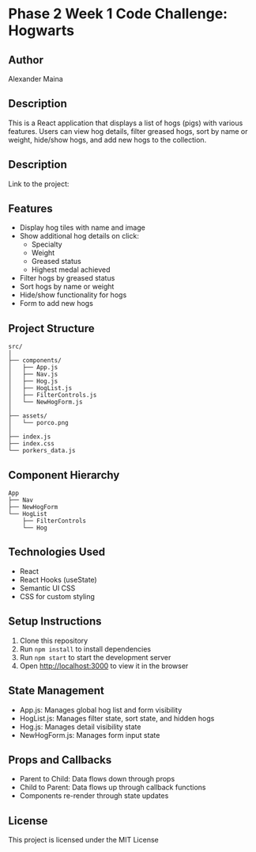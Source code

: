 # Phase 2 Week 1 Code Challenge: Hogwarts

## Author
Alexander Maina

## Description
This is a React application that displays a list of hogs (pigs) with various features. Users can view hog details, filter greased hogs, sort by name or weight, hide/show hogs, and add new hogs to the collection.

## Description
Link to the project: 

## Features
- Display hog tiles with name and image
- Show additional hog details on click:
  - Specialty
  - Weight
  - Greased status
  - Highest medal achieved
- Filter hogs by greased status
- Sort hogs by name or weight
- Hide/show functionality for hogs
- Form to add new hogs

## Project Structure
```
src/
│
├── components/
│   ├── App.js
│   ├── Nav.js
│   ├── Hog.js
│   ├── HogList.js
│   ├── FilterControls.js
│   └── NewHogForm.js
│
├── assets/
│   └── porco.png
│
├── index.js
├── index.css
└── porkers_data.js
```

## Component Hierarchy
```
App
├── Nav
├── NewHogForm
└── HogList
    ├── FilterControls
    └── Hog
```

## Technologies Used
- React
- React Hooks (useState)
- Semantic UI CSS
- CSS for custom styling

## Setup Instructions
1. Clone this repository
2. Run `npm install` to install dependencies
3. Run `npm start` to start the development server
4. Open [http://localhost:3000](http://localhost:3000) to view it in the browser

## State Management
- App.js: Manages global hog list and form visibility
- HogList.js: Manages filter state, sort state, and hidden hogs
- Hog.js: Manages detail visibility state
- NewHogForm.js: Manages form input state

## Props and Callbacks
- Parent to Child: Data flows down through props
- Child to Parent: Data flows up through callback functions
- Components re-render through state updates

## License
This project is licensed under the MIT License